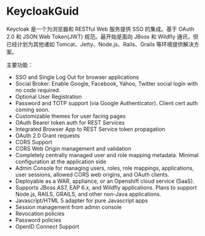 # KeycloakGuid
Keycloak 是一个为浏览器和 RESTful Web 服务提供 SSO 的集成。基于 OAuth 2.0 和 JSON Web Token(JWT) 规范。最开始是面向 JBoss 和 Wildfly 通讯，但已经计划为其他诸如 Tomcat、Jetty、Node.js、Rails、Grails 等环境提供解决方案。

主要功能：

- SSO and Single Log Out for browser applications
- Social Broker.  Enable Google, Facebook, Yahoo, Twitter social login with no code required.
- Optional User Registration
- Password and TOTP support (via Google Authenticator).  Client cert auth coming soon.
- Customizable themes for user facing pages
- OAuth Bearer token auth for REST Services
- Integrated Browser App to REST Service token propagation
- OAuth 2.0 Grant requests
- CORS Support
- CORS Web Origin management and validation
- Completely centrally managed user and role mapping metadata.  Minimal configuration at the application side
- Admin Console for managing users, roles, role mappings, applications, user sessions, allowed CORS web origins, and OAuth clients.
- Deployable as a WAR, appliance, or an Openshift  cloud service (SaaS).
- Supports JBoss AS7, EAP 6.x, and Wildfly applications.   Plans to support Node.js, RAILS, GRAILS, and other non-Java applications.
- Javascript/HTML 5 adapter for pure Javascript apps
- Session management from admin console
- Revocation policies
- Password policies
- OpenID Connect Support
  
